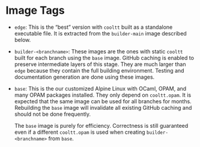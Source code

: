 # Image Tags

- `edge`: This is the “best” version with `cooltt` built as a standalone executable file.
  It is extracted from the `builder-main` image described below.

- `builder-<branchname>`: These images are the ones with static `cooltt` built for each branch using the `base`
  image. GitHub caching is enabled to preserve intermediate layers of this stage. They are much larger than `edge`
  because they contain the full building environment. Testing and documentation generation are done using these images.

- `base`: This is the our customized Alpine Linux with OCaml, OPAM, and many OPAM packages installed.
  They only depend on `cooltt.opam`. It is expected that the same image can be used for all branches for months.
  Rebuilding the `base` image will invalidate all existing GitHub caching and should not be done frequently.

  The `base` image is purely for efficiency. Correctness is still guaranteed even if a different `cooltt.opam` is used
  when creating `builder-<branchname>` from `base`.
